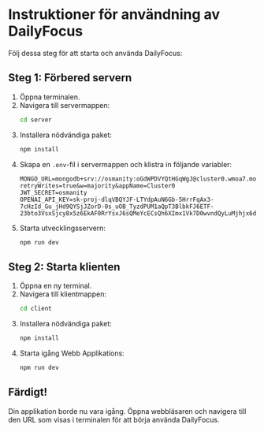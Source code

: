 
# Instruktioner för användning av DailyFocus

Följ dessa steg för att starta och använda DailyFocus:

## Steg 1: Förbered servern
1. Öppna terminalen.
2. Navigera till servermappen:
   ```bash
   cd server
   ```
3. Installera nödvändiga paket:
   ```bash
   npm install
   ```
4. Skapa en `.env`-fil i servermappen och klistra in följande variabler:
   ```env
   MONGO_URL=mongodb+srv://osmanity:oGdWPDVYQtHGqWgJ@cluster0.wmoa7.mongodb.net/?retryWrites=true&w=majority&appName=Cluster0
   JWT_SECRET=osmanity
   OPENAI_API_KEY=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
   ```
4. Starta utvecklingsservern:
   ```bash
   npm run dev
   ```

## Steg 2: Starta klienten
1. Öppna en ny terminal.
2. Navigera till klientmappen:
   ```bash
   cd client
   ```
3. Installera nödvändiga paket:
   ```bash
   npm install
   ```
4. Starta igång Webb Applikations:
   ```bash
   npm run dev
   ```

## Färdigt!
Din applikation borde nu vara igång. Öppna webbläsaren och navigera till den URL som visas i terminalen för att börja använda DailyFocus.

